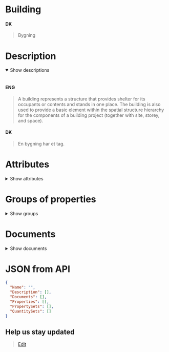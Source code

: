 # Building

#### DK

> Bygning

# Description

<details open markdown=1><summary markdown="span">Show descriptions</summary>
<br>

#### ENG

> A building represents a structure that provides shelter for its occupants or contents and stands in one place. The building is also used to provide a basic element within the spatial structure hierarchy for the components of a building project (together with site, storey, and space).

#### DK

> En bygning har et tag.

</details>

# Attributes

<details markdown=1><summary markdown="span">Show attributes</summary>
<br>

| IFC - Standard                                                                            |
| ----------------------------------------------------------------------------------------- |
| [GlobalId](../../Properties/Administratively/GlobalId.md)                                 |
| [Version](../../Properties/Administratively/Version.md)                                   |
| [Name](../../Properties/Administratively/Name.md)                                         |
| [Type](../../Properties/Administratively/Type.md)                                         |
| [Description](../../Properties/Administratively/Description.md)                           |
| [IsDecomposedBy](../../Properties/Administratively/IsDecomposedBy.md)                     |
| [LongName](../../Properties/Administratively/LongName.md)                                 |
| [ObjectType](../../Properties/Administratively/ObjectType.md)                             |
| [Representation](../../Properties/Administratively/Representation.md)                     |
| [CompositionType](../../Properties/Administratively/CompositionType.md)                   |
| [ContainsElements](../../Properties/Administratively/ContainsElements.md)                 |
| [Decomposes](../../Properties/Administratively/Decomposes.md)                             |
| ----------------------------------------------------------------------------------------- |
| IFC - OwnerHistory                                                                        |
| ----------------------------------------------------------------------------------------- |
| [ChangeAction](../../Properties/Administratively/ChangeAction.md)                         |
| [CreationDate](../../Properties/Administratively/CreationDate.md)                         |
| [LastModifiedDate](../../Properties/Administratively/LastModifiedDate.md)                 |
| [LastModifyingApplication](../../Properties/Administratively/LastModifyingApplication.md) |
| [LastModifyingUser](../../Properties/Administratively/LastModifyingUser.md)               |
| [OwningApplication](../../Properties/Administratively/OwningApplication.md)               |
| [OwningUser](../../Properties/Administratively/OwningUser.md)                             |
| [State](../../Properties/Administratively/State.md)                                       |
| ----------------------------------------------------------------------------------------- |
| KEID - Custom                                                                             |
| ----------------------------------------------------------------------------------------- |
| [Id](../../Properties/Administratively/Id.md)                                             |
| [ParentContext](../../Properties/Administratively/ParentContext.md)                       |
| [ParentProject](../../Properties/Administratively/ParentProject.md)                       |
| [IsActive](../../Properties/Administratively/IsActive.md)                                 |
| [Lat](../../Properties/Administratively/Lat.md)                                           |
| [Lng](../../Properties/Administratively/Lng.md)                                           |
| [Polygon](../../Properties/Administratively/Polygon.md)                                   |

</details>

# Groups of properties

<details markdown=1><summary markdown="span">Show groups</summary>
<br>

| ENG                    | DK     | Type |
| ---------------------- | ------ | ---- |
| BuildingCommon         | Udfyld | Pset |
| BuildingBaseQuantities | Udfyld | Qtos |

</details>

# Documents

<details markdown=1><summary markdown="span">Show documents</summary>
<br>

| ENG     | DK          | Type |
| ------- | ----------- | ---- |
| Missing | Energimærke | Pdf  |

</details>

# JSON from API

```json
{
  "Name": "",
  "Description": [],
  "Documents": [],
  "Properties": [],
  "PropertySets": [],
  "QuantitySets": []
}
```

## Help us stay updated

> [Edit](https://github.com/FMDatahub/DataDictionary/blob/main/Classes/Product/SpatialElement/Building.md)
